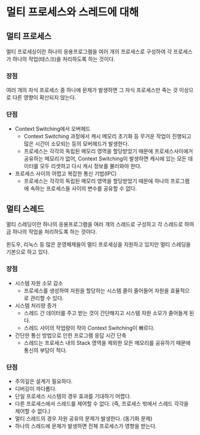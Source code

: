 # 멀티 프로세스와 스레드에 대해

## 멀티 프로세스

멀티 프로세싱이란 하나의 응용프로그램을 여러 개의 프로세스로 구성하여 각 프로세스가 하나의 작업(태스크)을 처리하도록 하는 것이다.

### 장점

여러 개의 자식 프로세스 중 하나에 문제가 발생하면 그 자식 프로세스만 죽는 것 이상으로 다른 영향이 확산되지 않는다.

### 단점

* Context Switching에서 오버헤드
  * Context Switching 과정에서 캐시 메모리 초기화 등 무거운 작업이 진행되고 많은 시간이 소모되는 등의 모버헤드가 발생한다.
  * 프로세스는 각각의 독립된 메모리 영역을 할당받았기 때문에 프로세스사이에거 공유하는 메모리가 없어, Context Switching이 발생하면 캐시에 있는 모든 데이터를 모두 리셋하고 다시 캐시 정보를 불러와야 한다.
* 프로세스 사이의 어렵고 복잡한 통신 기법(IPC)
  * 프로세스는 각각의 독립된 메모리 영역을 할당받았기 때문에 하나의 프로그램에 속하는 프로세스들 사이의 변수를 공유할 수 없다.

## 멀티 스레드

멀티 스레딩이란 하나의 응용프로그램을 여러 개의 스레드로 구성하고 각 스레드로 하여금 하나의 작업을 처리하도록 하는 것이다.

윈도우, 리눅스 등 많은 운영체제들이 멀티 프로세싱을 지원하고 있지만 멀티 스레딩을 기본으로 하고 있다.

### 장점

* 시스템 자원 소모 감소
  * 프로세스를 생성하여 자원을 할당하는 시스템 콜이 줄어들어 자원을 효율적으로 관리할 수 있다.
* 시스템 처리량 증가
  * 스레드 간 데이터를 주고 받는 것이 간단해지고 시스템 자원 소모가 줄어들게 된다.
  * 스레드 사이의 작업량이 작아 Context Switching이 빠르다.
* 간단한 통신 방법으로 인한 프로그램 응답 시간 단축
  * 스레드는 프로세스 내의 Stack 영역을 제외한 모든 메모리를 공유하기 때문에 통신의 부담이 적다.

### 단점

* 주의깊은 설계가 필요하다.
* 디버깅이 까다롭다.
* 단일 프로세스 시스템의 경우 효과를 기대하기 어렵다.
* 다른 프로세스에서 스레드를 제어할 수 없다. (즉, 프로세스 밖에서 스레드 각각을 제어할 수 없다.)
* 멀티 스레드의 경우 자원 공유의 문제가 발생한다. (동기화 문제)
* 하나의 스레드에 문제가 발생하면 전체 프로세스가 영향을 받는다.
